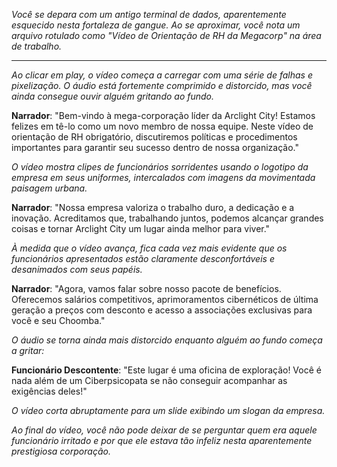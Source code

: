 _Você se depara com um antigo terminal de dados, aparentemente esquecido nesta fortaleza de gangue. Ao se aproximar, você nota um arquivo rotulado como "Vídeo de Orientação de RH da Megacorp" na área de trabalho._

---

_Ao clicar em play, o vídeo começa a carregar com uma série de falhas e pixelização. O áudio está fortemente comprimido e distorcido, mas você ainda consegue ouvir alguém gritando ao fundo._

**Narrador**: "Bem-vindo à mega-corporação líder da Arclight City! Estamos felizes em tê-lo como um novo membro de nossa equipe. Neste vídeo de orientação de RH obrigatório, discutiremos políticas e procedimentos importantes para garantir seu sucesso dentro de nossa organização."

_O vídeo mostra clipes de funcionários sorridentes usando o logotipo da empresa em seus uniformes, intercalados com imagens da movimentada paisagem urbana._

**Narrador**: "Nossa empresa valoriza o trabalho duro, a dedicação e a inovação. Acreditamos que, trabalhando juntos, podemos alcançar grandes coisas e tornar Arclight City um lugar ainda melhor para viver."

_À medida que o vídeo avança, fica cada vez mais evidente que os funcionários apresentados estão claramente desconfortáveis e desanimados com seus papéis._

**Narrador**: "Agora, vamos falar sobre nosso pacote de benefícios. Oferecemos salários competitivos, aprimoramentos cibernéticos de última geração a preços com desconto e acesso a associações exclusivas para você e seu Choomba."

_O áudio se torna ainda mais distorcido enquanto alguém ao fundo começa a gritar:_

**Funcionário Descontente**: "Este lugar é uma oficina de exploração! Você é nada além de um Ciberpsicopata se não conseguir acompanhar as exigências deles!"

_O vídeo corta abruptamente para um slide exibindo um slogan da empresa._

_Ao final do vídeo, você não pode deixar de se perguntar quem era aquele funcionário irritado e por que ele estava tão infeliz nesta aparentemente prestigiosa corporação._
